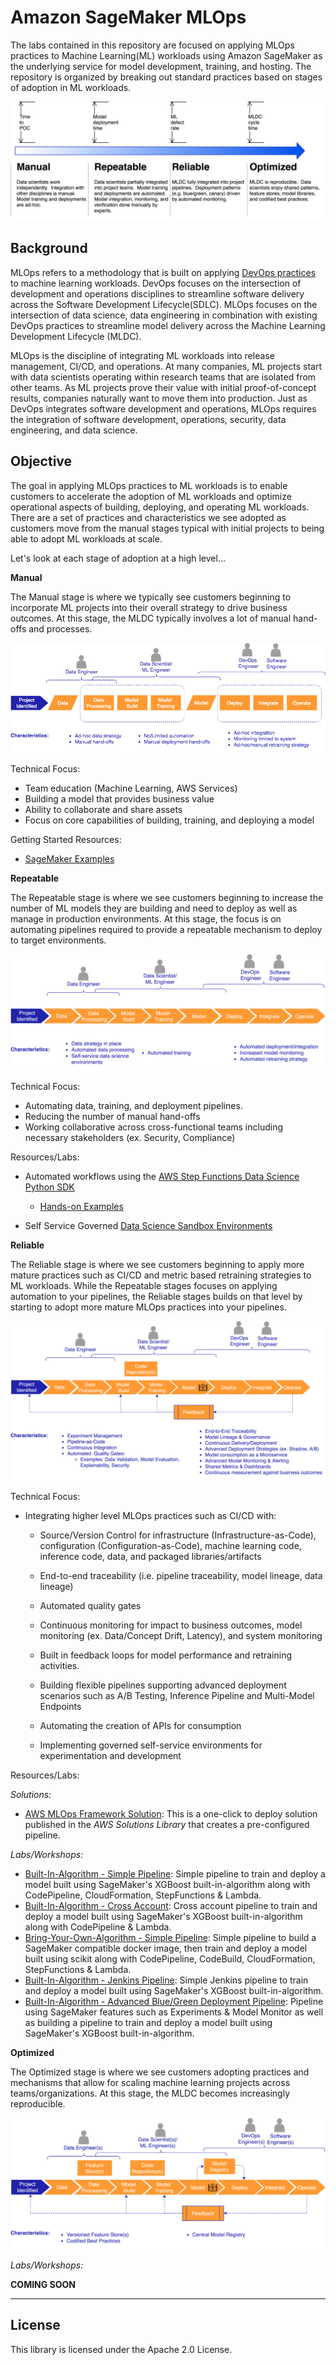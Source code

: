 # Amazon SageMaker MLOps

The labs contained in this repository are focused on applying MLOps practices to Machine Learning(ML) workloads using Amazon SageMaker as the underlying service for model development, training, and hosting.  The repository is organized by breaking out standard practices based on stages of adoption in ML workloads.

 ![Stages of Adoption](images/mlops-stages.png)

## Background 

MLOps refers to a methodology that is built on applying [DevOps practices](https://aws.amazon.com/devops/what-is-devops/) to machine
learning workloads. DevOps focuses on the intersection of development and operations disciplines to streamline software delivery across the Software Development Lifecycle(SDLC). MLOps focuses on the intersection of data science, data engineering in combination with existing DevOps practices to streamline model delivery across the Machine Learning Development Lifecycle (MLDC). 

MLOps is the discipline of integrating ML workloads into release management, CI/CD, and operations. At many companies, ML projects start with data scientists operating within research teams that are isolated from other teams. As ML projects prove their value with initial proof-of-concept results, companies naturally want to move them into
production. Just as DevOps integrates software development and operations, MLOps requires the integration of software development, operations, security, data engineering, and data science.

## Objective

The goal in applying MLOps practices to ML workloads is to enable customers to accelerate the adoption of ML workloads and optimize operational aspects of building, deploying, and operating ML workloads.  There are a set of practices and characteristics we see adopted as customers move from the manual stages typical with initial projects to being able to adopt ML workloads at scale.

Let's look at each stage of adoption at a high level... 

**Manual** 

The Manual stage is where we typically see customers beginning to incorporate ML projects into their overall strategy to drive business outcomes.  At this stage, the MLDC typically involves a lot of manual hand-offs and processes.

![01-Project](images/mlops-manual.png)

   
Technical Focus: 

   * Team education (Machine Learning, AWS Services)
   * Building a model that provides business value
   * Ability to collaborate and share assets
   * Focus on core capabilities of building, training, and deploying a model

Getting Started Resources:

 * [SageMaker Examples](https://github.com/aws/amazon-sagemaker-examples)

**Repeatable** 

The Repeatable stage is where we see customers beginning to increase the number of ML models they are building and need to deploy as well as manage in production environments.  At this stage, the focus is on automating pipelines required to provide a repeatable mechanism to deploy to target environments.  

![02-Repeatable](images/mlops-repeatable.png)
   
Technical Focus: 

   * Automating data, training, and deployment pipelines. 
   * Reducing the number of manual hand-offs
   * Working collaborative across cross-functional teams including necessary stakeholders (ex. Security, Compliance)

Resources/Labs: 

* Automated workflows using the [AWS Step Functions Data Science Python SDK](https://docs.aws.amazon.com/step-functions/latest/dg/concepts-python-sdk.html)
  
  * [Hands-on Examples](https://github.com/aws/amazon-sagemaker-examples/tree/master/step-functions-data-science-sdk)

* Self Service Governed [Data Science Sandbox Environments](https://aws.amazon.com/blogs/mt/enable-self-service-secured-data-science-using-amazon-sagemaker-notebooks-and-aws-service-catalog/)



**Reliable** 

The Reliable stage is where we see customers beginning to apply more mature practices such as CI/CD and metric based retraining strategies to ML workloads.  While the Repeatable stages focuses on applying automation to your pipelines, the Reliable stages builds on that level by starting to adopt more mature MLOps practices into your  pipelines. 

![03-Reliable](images/mlops-reliable.png)
   
Technical Focus: 

   * Integrating higher level MLOps practices  such as CI/CD with:

     * Source/Version Control for infrastructure (Infrastructure-as-Code), configuration (Configuration-as-Code), machine learning code, inference code, data, and packaged libraries/artifacts
     
     * End-to-end traceability (i.e. pipeline 
    traceability, model lineage, data lineage)

     * Automated quality gates

     * Continuous monitoring for impact to  business outcomes,  model monitoring (ex. Data/Concept Drift, Latency), and system monitoring

     * Built in feedback loops for model performance and retraining activities. 

     * Building flexible pipelines supporting advanced deployment scenarios such as A/B Testing, Inference Pipeline and Multi-Model Endpoints

     * Automating the creation of APIs for consumption
     * Implementing governed self-service environments for experimentation and development  

Resources/Labs:

*Solutions:*

* [AWS MLOps Framework Solution](https://aws.amazon.com/solutions/implementations/aws-mlops-framework/): This is a one-click to deploy solution published in the *AWS Solutions Library*  that creates a pre-configured pipeline. 

*Labs/Workshops:*
* [Built-In-Algorithm - Simple Pipeline](/1-Built-in-Algorithm/README.md): Simple pipeline to train and deploy a model built using SageMaker's XGBoost built-in-algorithm along with CodePipeline, CloudFormation, StepFunctions & Lambda. 
* [Built-In-Algorithm - Cross Account](/3-Built-in-Algorithm-Cross-Account/README.md): Cross account pipeline to train and deploy a model built using SageMaker's XGBoost built-in-algorithm along with CodePipeline & Lambda. 
* [Bring-Your-Own-Algorithm - Simple Pipeline](/2-Bring-Your-Own/README.md): Simple pipeline to build a SageMaker compatible docker image, then train and deploy a model built using scikit along with CodePipeline, CodeBuild, CloudFormation, StepFunctions & Lambda. 
* [Built-In-Algorithm - Jenkins Pipeline](/4-Built-in-Algorithm-Jenkins/README.md): Simple Jenkins pipeline to train and deploy a model built using SageMaker's XGBoost built-in-algorithm.
* [Built-In-Algorithm - Advanced Blue/Green Deployment Pipeline](https://github.com/aws-samples/amazon-sagemaker-safe-deployment-pipeline): Pipeline using SageMaker features such as Experiments & Model Monitor as well as building a pipeline to train and deploy a model built using SageMaker's XGBoost built-in-algorithm. 

**Optimized** 

The Optimized stage is where we see customers adopting practices and mechanisms that allow for scaling machine learning projects across teams/organizations. At this stage, the MLDC becomes increasingly reproducible.   

![04-Optimized](images/mlops-optimized.png)

*Labs/Workshops:*

**COMING SOON** 



<HR>


## License

This library is licensed under the Apache 2.0 License. 

